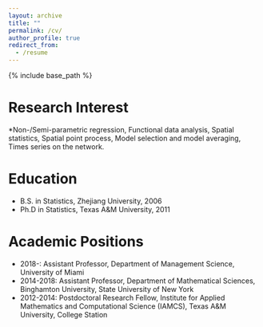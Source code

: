 ```yaml
---
layout: archive
title: ""
permalink: /cv/
author_profile: true
redirect_from:
  - /resume
---
```


{% include base_path %}

Research Interest
======
*Non-/Semi-parametric regression, Functional data analysis, Spatial statistics, Spatial
point process, Model selection and model averaging, Times series on the network.

Education
======
* B.S. in Statistics, Zhejiang University, 2006
* Ph.D in Statistics, Texas A&M University, 2011

Academic Positions
======
* 2018-: Assistant Professor, Department of Management Science, University of Miami
* 2014-2018: Assistant Professor, Department of Mathematical Sciences, Binghamton University, State University of New York
* 2012-2014: Postdoctoral Research Fellow, Institute for Applied Mathematics and Computational Science (IAMCS), Texas A&M University, College Station

